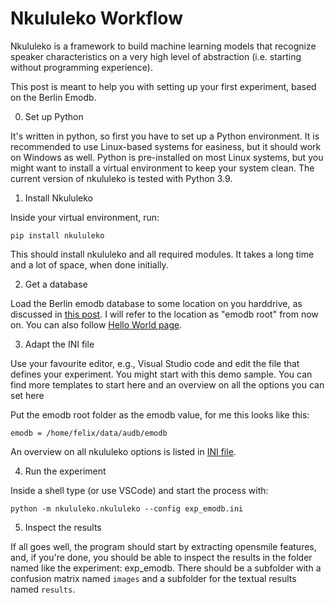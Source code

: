 # Nkululeko Workflow

Nkululeko is a framework to build machine learning models that recognize
speaker characteristics on a very high level of abstraction (i.e.
starting without programming experience).

This post is meant to help you with setting up your first experiment,
based on the Berlin Emodb.

0) Set up Python

It's written in python, so first you have to set up a Python environment.
It is recommended to use Linux-based systems for easiness, but it should work on Windows as well.
Python is pre-installed on most Linux systems, but you might want to install a virtual environment to keep your system clean.
The current version of nkululeko is tested with Python 3.9.

1) Install Nkululeko

Inside your virtual environment, run:

    pip install nkululeko

This should install nkululeko and all required modules. It takes a long
time and a lot of space, when done initially.

2) Get a database

Load the Berlin emodb database to some location on you harddrive, as
discussed in [this post](http://blog.syntheticspeech.de/2021/08/10/get-all-information-from-emodb/). 
I will refer to the location as "emodb root" from now on. You can also follow [Hello World page](hello_world_aud.md).


3) Adapt the INI file

Use your favourite editor, e.g., Visual Studio code and edit the file
that defines your experiment. You might start with this demo sample. You
can find more templates to start here and an overview on all the options
you can set here

Put the emodb root folder as the emodb value, for me this looks like
this:

    emodb = /home/felix/data/audb/emodb

An overview on all nkululeko options is listed in [INI file](ini_file).

4) Run the experiment

Inside a shell type (or use VSCode) and start the process with:

    python -m nkululeko.nkululeko --config exp_emodb.ini

5)  Inspect the results

If all goes well, the program should start by extracting opensmile
features, and, if you\'re done, you should be able to inspect the
results in the folder named like the experiment: exp\_emodb. There
should be a subfolder with a confusion matrix named `images` 
and a subfolder for the textual results named `results`.
